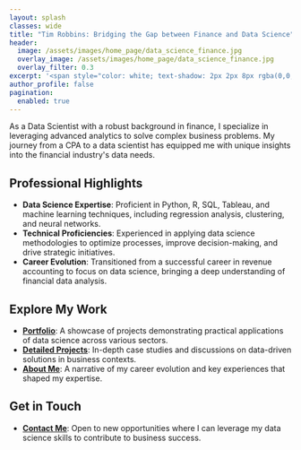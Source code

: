 ```yaml
---
layout: splash
classes: wide
title: "Tim Robbins: Bridging the Gap between Finance and Data Science"
header:
  image: /assets/images/home_page/data_science_finance.jpg
  overlay_image: /assets/images/home_page/data_science_finance.jpg
  overlay_filter: 0.3
excerpt: '<span style="color: white; text-shadow: 2px 2px 8px rgba(0,0,0,0.6);">Empowering data-driven decisions in finance and beyond.</span>'
author_profile: false
pagination:
  enabled: true
---
```


As a Data Scientist with a robust background in finance, I specialize in leveraging advanced analytics to solve complex business problems. My journey from a CPA to a data scientist has equipped me with unique insights into the financial industry's data needs.

## Professional Highlights
- **Data Science Expertise**: Proficient in Python, R, SQL, Tableau, and machine learning techniques, including regression analysis, clustering, and neural networks.
- **Technical Proficiencies**: Experienced in applying data science methodologies to optimize processes, improve decision-making, and drive strategic initiatives.
- **Career Evolution**: Transitioned from a successful career in revenue accounting to focus on data science, bringing a deep understanding of financial data analysis.

## Explore My Work
- **[Portfolio](/portfolio/)**: A showcase of projects demonstrating practical applications of data science across various sectors.
- **[Detailed Projects](/posts/)**: In-depth case studies and discussions on data-driven solutions in business contexts.
- **[About Me](/about/)**: A narrative of my career evolution and key experiences that shaped my expertise.

## Get in Touch
- **[Contact Me](/contact/)**: Open to new opportunities where I can leverage my data science skills to contribute to business success.
